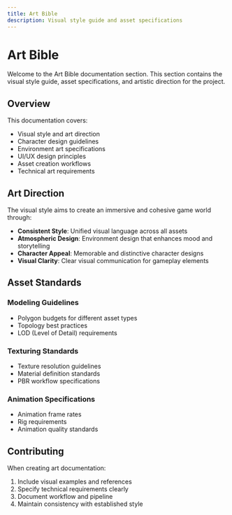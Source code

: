 ```yaml
---
title: Art Bible
description: Visual style guide and asset specifications
---
```


# Art Bible

Welcome to the Art Bible documentation section. This section contains the visual style guide, asset specifications, and artistic direction for the project.

## Overview

This documentation covers:

- Visual style and art direction
- Character design guidelines
- Environment art specifications
- UI/UX design principles
- Asset creation workflows
- Technical art requirements

## Art Direction

The visual style aims to create an immersive and cohesive game world through:

- **Consistent Style**: Unified visual language across all assets
- **Atmospheric Design**: Environment design that enhances mood and storytelling
- **Character Appeal**: Memorable and distinctive character designs
- **Visual Clarity**: Clear visual communication for gameplay elements

## Asset Standards

### Modeling Guidelines

- Polygon budgets for different asset types
- Topology best practices
- LOD (Level of Detail) requirements

### Texturing Standards

- Texture resolution guidelines
- Material definition standards
- PBR workflow specifications

### Animation Specifications

- Animation frame rates
- Rig requirements
- Animation quality standards

## Contributing

When creating art documentation:

1. Include visual examples and references
2. Specify technical requirements clearly
3. Document workflow and pipeline
4. Maintain consistency with established style
